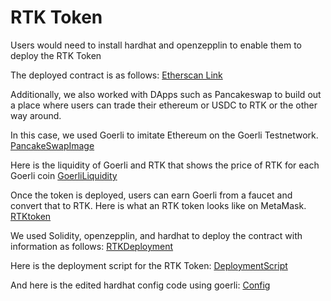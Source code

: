 # RTK Token

Users would need to install hardhat and openzepplin to enable them to deploy the RTK Token

The deployed contract is as follows:
[Etherscan Link](https://goerli.etherscan.io/address/0xFc81527762b47819ebD33A89bA31635058E61Ff9)

Additionally, we also worked with DApps such as Pancakeswap to build out a place where users can trade their ethereum or USDC to RTK or the other way around. 

In this case, we used Goerli to imitate Ethereum on the Goerli Testnetwork.
[PancakeSwapImage](Recycle-to-Earn/LiquidityPanacakeSwap.PNG)

Here is the liquidity of Goerli and RTK that shows the price of RTK for each Goerli coin
[GoerliLiquidity](C:/Users/ritvi/Downloads/LiquidityPanacakeSwap.png)

Once the token is deployed, users can earn Goerli from a faucet and convert that to RTK. Here is what an RTK token looks like on MetaMask.
[RTKtoken](C:/Users/ritvi/Downloads/RTKtoken.png)

We used Solidity, openzepplin, and hardhat to deploy the contract with information as follows:
[RTKDeployment](C:/Users/ritvi/Downloads/RTKDeployment.png)

Here is the deployment script for the RTK Token:
[DeploymentScript](C:/Users/ritvi/Downloads/DeploymentScript.png)

And here is the edited hardhat config code using goerli:
[Config](C:/Users/ritvi/Downloads/ConfigFile.png)
